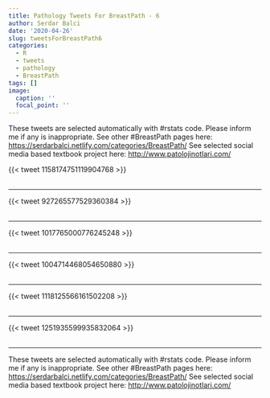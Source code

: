 ```yaml
---
title: Pathology Tweets For BreastPath - 6
author: Serdar Balci
date: '2020-04-26'
slug: tweetsForBreastPath6
categories:
  - R
  - tweets
  - pathology
  - BreastPath
tags: []
image:
  caption: ''
  focal_point: ''
---
```



These tweets are selected automatically with #rstats code. Please inform me if any is inappropriate.
See other #BreastPath pages here: https://serdarbalci.netlify.com/categories/BreastPath/ 
See selected social media based textbook project here: http://www.patolojinotlari.com/

{{< tweet 1158174751119904768 >}}
<br>
<br>
<hr>
{{< tweet 927265577529360384 >}}
<br>
<br>
<hr>
{{< tweet 1017765000776245248 >}}
<br>
<br>
<hr>
{{< tweet 1004714468054650880 >}}
<br>
<br>
<hr>
{{< tweet 1118125566161502208 >}}
<br>
<br>
<hr>
{{< tweet 1251935599935832064 >}}
<br>
<br>
<hr>


These tweets are selected automatically with #rstats code. Please inform me if any is inappropriate.
See other #BreastPath pages here: https://serdarbalci.netlify.com/categories/BreastPath/ 
See selected social media based textbook project here: http://www.patolojinotlari.com/
